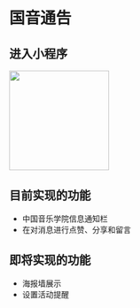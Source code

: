 # 国音通告

## 进入小程序

<img src="https://github.com/lipd/ccm-notice/wiki/1.jpeg"  width="180"/>

## 目前实现的功能 

- 中国音乐学院信息通知栏
- 在对消息进行点赞、分享和留言

## 即将实现的功能

- 海报墙展示
- 设置活动提醒
